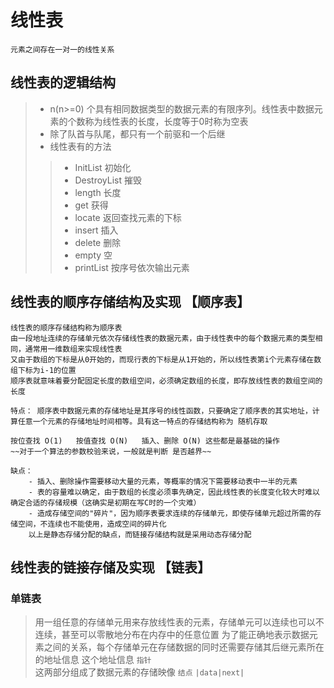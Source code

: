 # 线性表
    元素之间存在一对一的线性关系

## 线性表的逻辑结构
>* n(n>=0) 个具有相同数据类型的数据元素的有限序列。线性表中数据元素的个数称为线性表的长度，长度等于0时称为空表
>* 除了队首与队尾，都只有一个前驱和一个后继
>* 线性表有的方法
> > - InitList 初始化
> > - DestroyList 摧毁
> > - length 长度
> > - get 获得
> > - locate 返回查找元素的下标
> > - insert 插入
> > - delete 删除
> > - empty 空
> > - printList 按序号依次输出元素

## 线性表的顺序存储结构及实现 【顺序表】
    线性表的顺序存储结构称为顺序表
    由一段地址连续的存储单元依次存储线性表的数据元素，由于线性表中的每个数据元素的类型相同，通常用一维数组来实现线性表
    又由于数组的下标是从0开始的，而现行表的下标是从1开始的，所以线性表第i个元素存储在数组下标为i-1的位置
    顺序表就意味着要分配固定长度的数组空间，必须确定数组的长度，即存放线性表的数组空间的长度

    特点： 顺序表中数据元素的存储地址是其序号的线性函数，只要确定了顺序表的其实地址，计算任意一个元素的存储地址时间相等。具有这一特点的存储结构称为 随机存取

    按位查找 O(1)   按值查找 O(N)   插入、删除 O(N) 这些都是最基础的操作
    ~~对于一个算法的参数校验来说，一般就是判断 是否越界~~

    缺点：
        - 插入、删除操作需要移动大量的元素，等概率的情况下需要移动表中一半的元素
        - 表的容量难以确定，由于数组的长度必须事先确定，因此线性表的长度变化较大时难以确定合适的存储规模（这确实是初期在写C时的一个灾难）
        - 造成存储空间的"碎片"，因为顺序表要求连续的存储单元，即使存储单元超过所需的存储空间，不连续也不能使用，造成空间的碎片化
        以上是静态存储分配的缺点，而链接存储结构就是采用动态存储分配

## 线性表的链接存储及实现 【链表】
### 单链表
> 用一组任意的存储单元用来存放线性表的元素，存储单元可以连续也可以不连续，甚至可以零散地分布在内存中的任意位置
为了能正确地表示数据元素之间的关系，每个存储单元在存储数据的同时还需要存储其后继元素所在的地址信息 这个地址信息 `指针` <br>
这两部分组成了数据元素的存储映像 `结点`  `|data|next|` <br>

